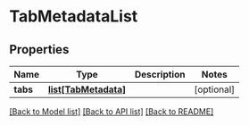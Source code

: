 # TabMetadataList

## Properties
Name | Type | Description | Notes
------------ | ------------- | ------------- | -------------
**tabs** | [**list[TabMetadata]**](TabMetadata.md) |  | [optional] 

[[Back to Model list]](../README.md#documentation-for-models) [[Back to API list]](../README.md#documentation-for-api-endpoints) [[Back to README]](../README.md)



